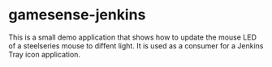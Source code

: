 # gamesense-jenkins

This is a small demo application that shows how to update the mouse LED of a steelseries mouse to diffent light. 
It is used as a consumer for a Jenkins Tray icon application.
